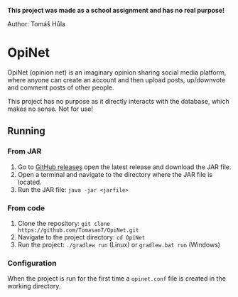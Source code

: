 **This project was made as a school assignment and has no real purpose!**

Author: Tomáš Hůla

# OpiNet

OpiNet (opinion net) is an imaginary opinion sharing social media platform, where anyone can create an account and then upload posts, up/downvote and comment posts
of other people.

This project has no purpose as it directly interacts with the database, which makes no sense. Not for use!

## Running

### From JAR

1. Go to [GitHub releases](https://github.com/Tomasan7/OpiNet/releases) open the latest release and download the JAR file.
2. Open a terminal and navigate to the directory where the JAR file is located.
3. Run the JAR file: `java -jar <jarfile>`

### From code

1. Clone the repository: `git clone https://github.com/Tomasan7/OpiNet.git`
2. Navigate to the project directory: `cd OpiNet`
3. Run the project: `./gradlew run` (Linux) or `gradlew.bat run` (Windows)

### Configuration

When the project is run for the first time a `opinet.conf` file is created in the working directory.
